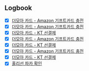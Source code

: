 

## Logbook
- [x] [더모아 카드 - Amazon 기프트카드 충전](things:///show?id=NTeoXvKhR2wjMMpx27ZoSH)
- [x] [더모아 카드 - Amazon 기프트카드 충전](things:///show?id=DjDFVi9wEJTbPTGBBcirDd)
- [x] [더모아 카드 - KT 선결제](things:///show?id=YZnwTf5gn14VC8pWmXFUNV)
- [x] [더모아 카드 - Amazon 기프트카드 충전](things:///show?id=V8CFD3rUVyCt8XHqgFJWjP)
- [x] [더모아 카드 - KT 선결제](things:///show?id=T7RRPGJFKgJofVF2d3Rf7P)
- [x] [더모아 카드 - Amazon 기프트카드 충전](things:///show?id=6RzRG7oTGU8LfdujMfBsdf)
- [x] [더모아 카드 - KT 선결제](things:///show?id=6uLWwZq2C1nYEC5K6NzZgX)
- [x] [홀리선 파카 확인](things:///show?id=XYVCq4y9Z2QJDrBdwtorJF)